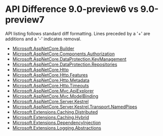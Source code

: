 # API Difference 9.0-preview6 vs 9.0-preview7

API listing follows standard diff formatting.
Lines preceded by a '+' are additions and a '-' indicates removal.

* [Microsoft.AspNetCore.Builder](9.0-preview7_Microsoft.AspNetCore.Builder.md)
* [Microsoft.AspNetCore.Components.Authorization](9.0-preview7_Microsoft.AspNetCore.Components.Authorization.md)
* [Microsoft.AspNetCore.DataProtection.KeyManagement](9.0-preview7_Microsoft.AspNetCore.DataProtection.KeyManagement.md)
* [Microsoft.AspNetCore.DataProtection.Repositories](9.0-preview7_Microsoft.AspNetCore.DataProtection.Repositories.md)
* [Microsoft.AspNetCore.Http](9.0-preview7_Microsoft.AspNetCore.Http.md)
* [Microsoft.AspNetCore.Http.Features](9.0-preview7_Microsoft.AspNetCore.Http.Features.md)
* [Microsoft.AspNetCore.Http.Metadata](9.0-preview7_Microsoft.AspNetCore.Http.Metadata.md)
* [Microsoft.AspNetCore.Http.Timeouts](9.0-preview7_Microsoft.AspNetCore.Http.Timeouts.md)
* [Microsoft.AspNetCore.Mvc.ApiExplorer](9.0-preview7_Microsoft.AspNetCore.Mvc.ApiExplorer.md)
* [Microsoft.AspNetCore.Mvc.ModelBinding](9.0-preview7_Microsoft.AspNetCore.Mvc.ModelBinding.md)
* [Microsoft.AspNetCore.Server.Kestrel](9.0-preview7_Microsoft.AspNetCore.Server.Kestrel.md)
* [Microsoft.AspNetCore.Server.Kestrel.Transport.NamedPipes](9.0-preview7_Microsoft.AspNetCore.Server.Kestrel.Transport.NamedPipes.md)
* [Microsoft.Extensions.Caching.Distributed](9.0-preview7_Microsoft.Extensions.Caching.Distributed.md)
* [Microsoft.Extensions.Caching.Hybrid](9.0-preview7_Microsoft.Extensions.Caching.Hybrid.md)
* [Microsoft.Extensions.DependencyInjection](9.0-preview7_Microsoft.Extensions.DependencyInjection.md)
* [Microsoft.Extensions.Logging.Abstractions](9.0-preview7_Microsoft.Extensions.Logging.Abstractions.md)
